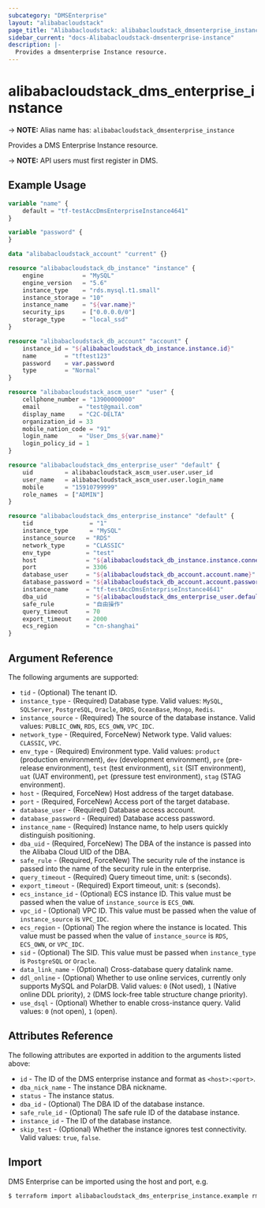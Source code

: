 ```yaml
---
subcategory: "DMSEnterprise"
layout: "alibabacloudstack"
page_title: "Alibabacloudstack: alibabacloudstack_dmsenterprise_instance"
sidebar_current: "docs-Alibabacloudstack-dmsenterprise-instance"
description: |-  
  Provides a dmsenterprise Instance resource.
---
```


# alibabacloudstack_dms_enterprise_instance
-> **NOTE:** Alias name has: `alibabacloudstack_dmsenterprise_instance`

Provides a DMS Enterprise Instance resource.

-> **NOTE:** API users must first register in DMS.

## Example Usage

```terraform
variable "name" {
    default = "tf-testAccDmsEnterpriseInstance4641"
}

variable "password" {
}

data "alibabacloudstack_account" "current" {}

resource "alibabacloudstack_db_instance" "instance" {
    engine           = "MySQL"
    engine_version   = "5.6"
    instance_type    = "rds.mysql.t1.small"
    instance_storage = "10"
    instance_name    = "${var.name}"
    security_ips     = ["0.0.0.0/0"]
    storage_type     = "local_ssd"
}

resource "alibabacloudstack_db_account" "account" {
    instance_id = "${alibabacloudstack_db_instance.instance.id}"
    name        = "tftest123"
    password    = var.password
    type        = "Normal"
}

resource "alibabacloudstack_ascm_user" "user" {
    cellphone_number = "13900000000"
    email           = "test@gmail.com"
    display_name    = "C2C-DELTA"
    organization_id = 33
    mobile_nation_code = "91"
    login_name      = "User_Dms_${var.name}"
    login_policy_id = 1
}

resource "alibabacloudstack_dms_enterprise_user" "default" {
    uid         = alibabacloudstack_ascm_user.user.user_id
    user_name   = alibabacloudstack_ascm_user.user.login_name
    mobile      = "15910799999"
    role_names  = ["ADMIN"]
}

resource "alibabacloudstack_dms_enterprise_instance" "default" {
    tid                = "1"
    instance_type      = "MySQL"
    instance_source   = "RDS"
    network_type      = "CLASSIC"
    env_type          = "test"
    host              = "${alibabacloudstack_db_instance.instance.connection_string}"
    port              = 3306
    database_user     = "${alibabacloudstack_db_account.account.name}"
    database_password = "${alibabacloudstack_db_account.account.password}"
    instance_name     = "tf-testAccDmsEnterpriseInstance4641"
    dba_uid           = "${alibabacloudstack_dms_enterprise_user.default.uid}"
    safe_rule         = "自由操作"
    query_timeout     = 70
    export_timeout    = 2000
    ecs_region        = "cn-shanghai"
}
```

## Argument Reference

The following arguments are supported:

* `tid` - (Optional) The tenant ID.
* `instance_type` - (Required) Database type. Valid values: `MySQL`, `SQLServer`, `PostgreSQL`, `Oracle`, `DRDS`, `OceanBase`, `Mongo`, `Redis`.
* `instance_source` - (Required) The source of the database instance. Valid values: `PUBLIC_OWN`, `RDS`, `ECS_OWN`, `VPC_IDC`.
* `network_type` - (Required, ForceNew) Network type. Valid values: `CLASSIC`, `VPC`.
* `env_type` - (Required) Environment type. Valid values: `product` (production environment), `dev` (development environment), `pre` (pre-release environment), `test` (test environment), `sit` (SIT environment), `uat` (UAT environment), `pet` (pressure test environment), `stag` (STAG environment).
* `host` - (Required, ForceNew) Host address of the target database.
* `port` - (Required, ForceNew) Access port of the target database.
* `database_user` - (Required) Database access account.
* `database_password` - (Required) Database access password.
* `instance_name` - (Required) Instance name, to help users quickly distinguish positioning.
* `dba_uid` - (Required, ForceNew) The DBA of the instance is passed into the Alibaba Cloud UID of the DBA.
* `safe_rule` - (Required, ForceNew) The security rule of the instance is passed into the name of the security rule in the enterprise.
* `query_timeout` - (Required) Query timeout time, unit: s (seconds).
* `export_timeout` - (Required) Export timeout, unit: s (seconds).
* `ecs_instance_id` - (Optional) ECS instance ID. This value must be passed when the value of `instance_source` is `ECS_OWN`.
* `vpc_id` - (Optional) VPC ID. This value must be passed when the value of `instance_source` is `VPC_IDC`.
* `ecs_region` - (Optional) The region where the instance is located. This value must be passed when the value of `instance_source` is `RDS`, `ECS_OWN`, or `VPC_IDC`.
* `sid` - (Optional) The SID. This value must be passed when `instance_type` is `PostgreSQL` or `Oracle`.
* `data_link_name` - (Optional) Cross-database query datalink name.
* `ddl_online` - (Optional) Whether to use online services, currently only supports MySQL and PolarDB. Valid values: `0` (Not used), `1` (Native online DDL priority), `2` (DMS lock-free table structure change priority).
* `use_dsql` - (Optional) Whether to enable cross-instance query. Valid values: `0` (not open), `1` (open).

## Attributes Reference

The following attributes are exported in addition to the arguments listed above:

* `id` - The ID of the DMS enterprise instance and format as `<host>:<port>`.
* `dba_nick_name` - The instance DBA nickname.
* `status` - The instance status.
* `dba_id` - (Optional) The DBA ID of the database instance.
* `safe_rule_id` - (Optional) The safe rule ID of the database instance.
* `instance_id` - The ID of the database instance.
* `skip_test` - (Optional) Whether the instance ignores test connectivity. Valid values: `true`, `false`.

## Import

DMS Enterprise can be imported using the host and port, e.g.

```bash
$ terraform import alibabacloudstack_dms_enterprise_instance.example rm-uf648hgs7874xxxx.mysql.rds.aliyuncs.com:3306
```
